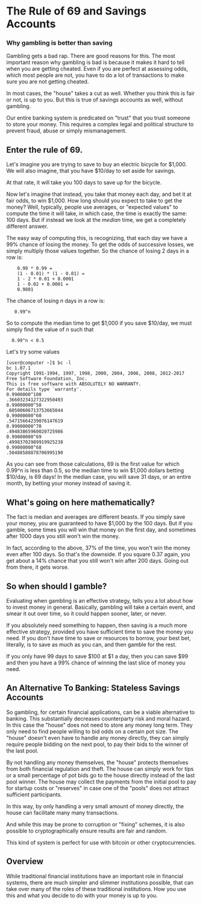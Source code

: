 # The Rule of 69 and Savings Accounts
### Why gambling is better than saving

Gambling gets a bad rap.  There are good reasons for this.  The most important
reason why gambling is bad is because it makes it hard to tell when you are getting cheated.
Even if you are perfect at assessing odds, which most people are not, you have to
do a lot of transactions to make sure you are not getting cheated.

In most cases, the "house" takes a cut as well.  Whether you think this is fair or not,
is up to you.  But this is true of savings accounts as well, without gambling.

Our entire banking system is predicated on "trust" that you trust someone to store
your money.  This requires a complex legal and political structure to prevent fraud,
abuse or simply mismanagement.

## Enter the rule of 69.

Let's imagine you are trying to save to buy an electric bicycle for $1,000.
We will also imagine, that you have $10/day to set aside for savings. 

At that rate, it will take you 100 days to save up for the bicycle.

Now let's imagine that instead, you take that money each day, and bet it
at fair odds, to win $1,000.  How long should you expect to take to get
the money?
Well, typically, people use averages, or "expected values" to compute the
time it will take, in which case, the time is exactly the same: 100 days.  But if instead
we look at the *median* time, we get a completely different answer.

The easy way of computing this, is recognizing, that each day we have a 99%
chance of losing the money.  To get the odds of successive losses, we simply multiply
those values together.  So the chance of losing 2 days in a row is:

```
    0.99 * 0.99 =
    (1 - 0.01) * (1 - 0.01) =
    1 - 2 * 0.01 + 0.0001 
    1 - 0.02 + 0.0001 =
    0.9801
```

The chance of losing *n* days in a row is:

```
   0.99^n
```

So to compute the median time to get $1,000 if you save $10/day, we must simply find the
value of *n* such that 
```
  0.99^n < 0.5
```

Let's try some values

```
[user@computer ~]$ bc -l
bc 1.07.1
Copyright 1991-1994, 1997, 1998, 2000, 2004, 2006, 2008, 2012-2017 Free Software Foundation, Inc.
This is free software with ABSOLUTELY NO WARRANTY.
For details type `warranty'.
0.9900000^100
.36603234127322950493
0.99000000^50
.60500606713753665044
0.99000000^60
.54715664239076147619
0.99000000^70
.49483865960020725986
0.99000000^69
.49983702989919925238
0.99000000^68
.50488588878706995190
```

As you can see from those calculations, 69 is the first value for which 0.99^n is less than 0.5,
so the median time to win $1,000 dollars betting $10/day, is 69 days!  In the median case,
you will save 31 days, or an entire month, by betting your money instead of saving it.

## What's going on here mathematically?

The fact is median and averages are different beasts.  If you simply save your money,
you are guaranteed to have $1,000 by the 100 days.  But if you gamble, some times you
will win that money on the first day, and sometimes after 1000 days you still won't win the money.

In fact, according to the above, 37% of the time, you won't win the money even after 100 days.
So that's the downside.  If you square 0.37 again, you get about a 14% chance that you still won't
win after 200 days.  Going out from there, it gets worse.


## So when should I gamble?

Evaluating when gambling is an effective strategy, tells you a lot about how to invest money in general.
Basically, gambling will take a certain event, and smear it out over time, so it could happen sooner,
later, or never.

If you absolutely need something to happen, then saving is a much more effective strategy, provided
you have sufficient time to save the money you need.  If you don't have time to save or resources
to borrow, your best bet, literally, is to save as much as you can, and then gamble for the rest.

If you only have 99 days to save $100 at $1 a day, then you can save $99 and then you have a 99%
chance of winning the last slice of money you need.


## An Alternative To Banking: Stateless Savings Accounts

So gambling, for certain financial applications, can be a viable alternative to banking. This
substantially decreases counterparty risk and moral hazard.  In this case the "house"
does not need to store any money long term.  They only need to find people willing to bid odds
on a certain pot size.  The "house" doesn't even have to handle any money directly, they can
simply require people bidding on the next pool, to pay their bids to the winner of the last pool.

By not handling any money themselves, the "house" protects themselves from both financial
regulation and theft.  The house can simply work for tips or a small percentage of pot bids
go to the house directly instead of the last pool winner.  The house may collect the payments
from the initial pool to pay for startup costs or "reserves" in case one of the "pools" does
not attract sufficient participants.

In this way, by only handling a very small amount of money directly, the house can facilitate
many many transactions.

And while this may be prone to corruption or "fixing" schemes, it is also possible
to cryptographically ensure results are fair and random.

This kind of system is perfect for use with bitcoin or other cryptocurrencies.

## Overview

While traditional financial institutions have an important role in financial systems, there
are much simpler and slimmer institutions possible, that can take over many of the roles
of these traditional institutions.  How you use this and what you decide to do with your
money is up to you.

